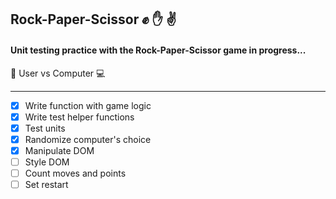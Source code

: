 ## Rock-Paper-Scissor ✊ ✋ ✌️

#### Unit testing practice with the Rock-Paper-Scissor game in progress...

👤 User vs Computer 💻 

---

- [x] Write function with game logic
- [x] Write test helper functions
- [x] Test units
- [x] Randomize computer's choice
- [x] Manipulate DOM
- [ ] Style DOM
- [ ] Count moves and points
- [ ] Set restart

